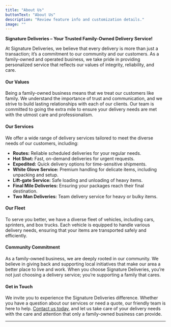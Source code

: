 ```yaml
---
title: "About Us"
buttonText: "About Us"
description: "Review feature info and customization details."
image: ""
---
```

**Signature Deliveries – Your Trusted Family-Owned Delivery Service!**

At Signature Deliveries, we believe that every delivery is more than just a transaction; it’s a commitment to our community and our customers. As a family-owned and operated business, we take pride in providing personalized service that reflects our values of integrity, reliability, and care.

#### Our Values

Being a family-owned business means that we treat our customers like family. We understand the importance of trust and communication, and we strive to build lasting relationships with each of our clients. Our team is committed to going the extra mile to ensure your delivery needs are met with the utmost care and professionalism.

#### Our Services

We offer a wide range of delivery services tailored to meet the diverse needs of our customers, including:

- **Routes:** Reliable scheduled deliveries for your regular needs.
- **Hot Shot:** Fast, on-demand deliveries for urgent requests.
- **Expedited:** Quick delivery options for time-sensitive shipments.
- **White Glove Service:** Premium handling for delicate items, including unpacking and setup.
- **Lift-gate Service:** Safe loading and unloading of heavy items.
- **Final Mile Deliveries:** Ensuring your packages reach their final destination.
- **Two Man Deliveries:** Team delivery service for heavy or bulky items.

#### Our Fleet

To serve you better, we have a diverse fleet of vehicles, including cars, sprinters, and box trucks. Each vehicle is equipped to handle various delivery needs, ensuring that your items are transported safely and efficiently.

#### Community Commitment

As a family-owned business, we are deeply rooted in our community. We believe in giving back and supporting local initiatives that make our area a better place to live and work. When you choose Signature Deliveries, you’re not just choosing a delivery service; you’re supporting a family that cares.

#### Get in Touch

We invite you to experience the Signature Deliveries difference. Whether you have a question about our services or need a quote, our friendly team is here to help. [Contact us today](#contact), and let us take care of your delivery needs with the care and attention that only a family-owned business can provide.

---